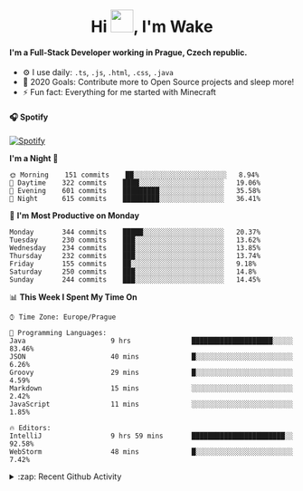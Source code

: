 <h1 align="center">Hi <img src="https://raw.githubusercontent.com/MrWakeCZ/MrWakeCZ/master/Hi.gif" width="40px" />, I'm Wake</h1>

#### I'm a Full-Stack Developer working in Prague, Czech republic.
- ⚙️ I use daily: `.ts`, `.js`, `.html`, `.css`, `.java`
- 🥅 2020 Goals: Contribute more to Open Source projects and sleep more!
- ⚡ Fun fact: Everything for me started with Minecraft

#### 🎧 Spotify
[![Spotify](https://novatorem-delta-eight.vercel.app/api/spotify)](https://open.spotify.com/user/wakeecz)

<!--START_SECTION:waka-->
**I'm a Night 🦉** 

```text
🌞 Morning    151 commits    ██░░░░░░░░░░░░░░░░░░░░░░░   8.94% 
🌆 Daytime    322 commits    ████░░░░░░░░░░░░░░░░░░░░░   19.06% 
🌃 Evening    601 commits    █████████░░░░░░░░░░░░░░░░   35.58% 
🌙 Night      615 commits    █████████░░░░░░░░░░░░░░░░   36.41%

```
📅 **I'm Most Productive on Monday** 

```text
Monday       344 commits    █████░░░░░░░░░░░░░░░░░░░░   20.37% 
Tuesday      230 commits    ███░░░░░░░░░░░░░░░░░░░░░░   13.62% 
Wednesday    234 commits    ███░░░░░░░░░░░░░░░░░░░░░░   13.85% 
Thursday     232 commits    ███░░░░░░░░░░░░░░░░░░░░░░   13.74% 
Friday       155 commits    ██░░░░░░░░░░░░░░░░░░░░░░░   9.18% 
Saturday     250 commits    ███░░░░░░░░░░░░░░░░░░░░░░   14.8% 
Sunday       244 commits    ███░░░░░░░░░░░░░░░░░░░░░░   14.45%

```


📊 **This Week I Spent My Time On** 

```text
⌚︎ Time Zone: Europe/Prague

💬 Programming Languages: 
Java                     9 hrs               ████████████████████░░░░░   83.46% 
JSON                     40 mins             █░░░░░░░░░░░░░░░░░░░░░░░░   6.26% 
Groovy                   29 mins             █░░░░░░░░░░░░░░░░░░░░░░░░   4.59% 
Markdown                 15 mins             ░░░░░░░░░░░░░░░░░░░░░░░░░   2.42% 
JavaScript               11 mins             ░░░░░░░░░░░░░░░░░░░░░░░░░   1.85%

🔥 Editors: 
IntelliJ                 9 hrs 59 mins       ███████████████████████░░   92.58% 
WebStorm                 48 mins             █░░░░░░░░░░░░░░░░░░░░░░░░   7.42%

```


<!--END_SECTION:waka-->

<details>
  <summary>:zap: Recent Github Activity</summary>

<!--START_SECTION:activity-->
1. ❌ Closed PR [#88](https://github.com/waked-cz/corgi/pull/88) in [waked-cz/corgi](https://github.com/waked-cz/corgi)
2. 🗣 Commented on [#6](https://github.com/craftmania-cz/craftlobby/issues/6) in [craftmania-cz/craftlobby](https://github.com/craftmania-cz/craftlobby)
3. ❗️ Closed issue [#574](https://github.com/Zrips/Residence/issues/574) in [Zrips/Residence](https://github.com/Zrips/Residence)
4. 🗣 Commented on [#574](https://github.com/Zrips/Residence/issues/574) in [Zrips/Residence](https://github.com/Zrips/Residence)
5. 🎉 Merged PR [#13](https://github.com/craftmania-cz/craftmanager/pull/13) in [craftmania-cz/craftmanager](https://github.com/craftmania-cz/craftmanager)
<!--END_SECTION:activity-->

</details>
